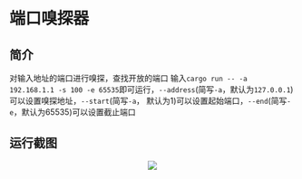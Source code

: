 # 端口嗅探器
## 简介
对输入地址的端口进行嗅探，查找开放的端口
输入`cargo run -- -a 192.168.1.1 -s 100 -e 65535`即可运行，`--address`(简写`-a`，默认为`127.0.0.1`)可以设置嗅探地址，`--start`(简写`-a`， 默认为1)可以设置起始端口，`--end`(简写`-e`，默认为65535)可以设置截止端口
## 运行截图
<p align="center">
    <image src="./assets/snap.png" />
</p>